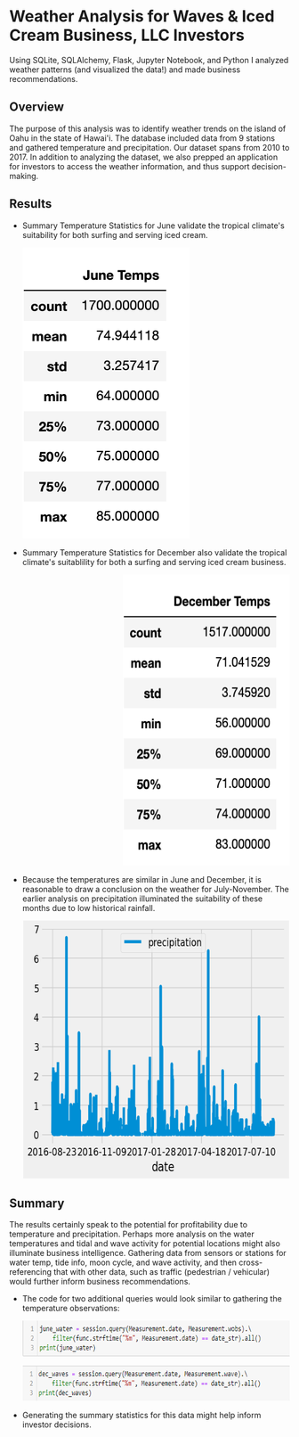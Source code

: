 # **Weather Analysis for Waves & Iced Cream Business, LLC Investors**
Using SQLite, SQLAlchemy, Flask, Jupyter Notebook, and Python I analyzed weather patterns (and visualized the data!) and made business recommendations.
## Overview
The purpose of this analysis was to identify weather trends on the island of Oahu in the state of Hawai'i. The database included data from 9 stations and gathered temperature and precipitation. Our dataset spans from 2010 to 2017. In addition to analyzing the dataset, we also prepped an application for investors to access the weather information, and thus support decision-making. 
## Results
- Summary Temperature Statistics for June validate the tropical climate's suitability for both surfing and serving iced cream.
   <p align="left"><img width="300" height="522" src="Resources/june_summary_stats.png"></p>
- Summary Temperature Statistics for December also validate the tropical climate's suitablility for both a surfing and serving iced cream business.
   <p align="right"><img width="300" height="522" src="Resources/dec_summary_stats.png"></p>
- Because the temperatures are similar in June and December, it is reasonable to draw a conclusion on the weather for July-November. The earlier analysis on precipitation illuminated the suitability of these months due to low historical rainfall.
   <p align="center"><img width="610" height="463" src="Resources/precip_analysis.png"></p>
## Summary
The results certainly speak to the potential for profitability due to temperature and precipitation. Perhaps more analysis on the water temperatures and tidal and wave activity for potential locations might also illuminate business intelligence. Gathering data from sensors or stations for water temp, tide info, moon cycle, and wave activity, and then cross-referencing that with other data, such as traffic (pedestrian / vehicular) would further inform business recommendations.
- The code for two additional queries would look similar to gathering the temperature observations:
  <p align="center"><img width="621" height="64" src="Resources/june_watertemp_query.png"></p>
  <p align="center"><img width="620" height="63" src="Resources/dec_waveact_query.png"></p>
- Generating the summary statistics for this data might help inform investor decisions.  
